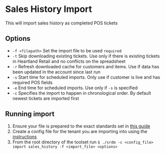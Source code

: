 # Sales History Import

This will import sales history as completed POS tickets

## Options

- `-f <filepath>` Set the import file to be used `required`
- `-t` Skip downloading existing tickets. Use only if there is existing tickets in Heartland Retail and no conflicts on the spreadsheet
- `-r` Refresh downloaded cache for customers and items. Use if data has been updated in the account since last run
- `-s` Start time for scheduled imports. Only use if customer is live and has required POS fields
- `-e` End time for scheduled imports. Use only if `-s` is specified
- `-c` Specifies the import to happen in chronological order. By default newest tickets are imported first

## Running import

1. Ensure your file is prepared to the exact standards set in [this guide](../../sales_history.md)
2. Create a config file for the tenant you are importing into using the [instructions](../README.md)
3. From the root directory of the toolset run
   `$ ./srdm -c <config_file> import sales_history -f <import_file> <options>`
